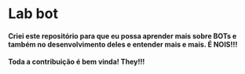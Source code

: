 # Lab bot

#### Criei este repositório para que eu possa aprender mais sobre BOTs e também no desenvolvimento deles e entender mais e mais. É NOIS!!!

<b>Toda a contribuição é bem vinda! They!!!</b>
